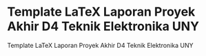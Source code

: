 # Template LaTeX Laporan Proyek Akhir D4 Teknik Elektronika UNY
 Template LaTeX Laporan Proyek Akhir D4 Teknik Elektronika UNY
